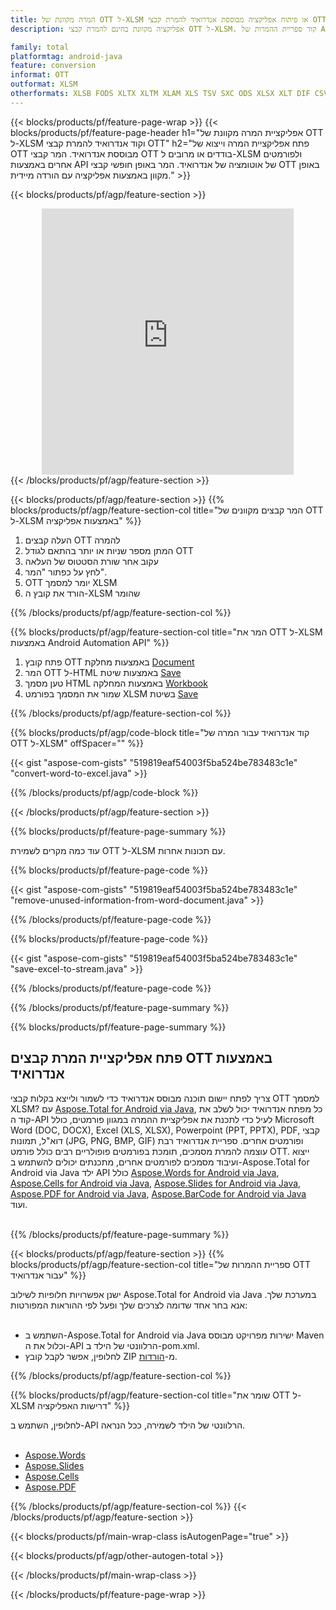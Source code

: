 ```yaml
---
title: המרה מקוונת של OTT ל-XLSM או פיתוח אפליקציה מבוססת אנדרואיד להמרת קבצי OTT
description: אפליקציה מקוונת בחינם להמרת קבצי OTT ל-XLSM. קוד ספריית ההמרות של Android עבור מסמכי OTT.  

family: total
platformtag: android-java
feature: conversion
informat: OTT
outformat: XLSM
otherformats: XLSB FODS XLTX XLTM XLAM XLS TSV SXC ODS XLSX XLT DIF CSV EXCEL
---
```

{{< blocks/products/pf/feature-page-wrap >}}
{{< blocks/products/pf/feature-page-header h1="אפליקציית המרה מקוונת של OTT ל-XLSM וקוד אנדרואיד להמרת קבצי OTT" h2="פתח אפליקציית המרה וייצוא של OTT מבוססת אנדרואיד.  המר קבצי OTT בודדים או מרובים ל-XLSM ולפורמטים אחרים באמצעות API של אוטומציה של אנדרואיד. המר באופן חופשי קבצי OTT באופן מקוון באמצעות אפליקציה עם הורדה מיידית." >}}


{{< blocks/products/pf/agp/feature-section >}}

<div class="container-fluid agp-content bg-white aboutfile box-1 vh100 section nopbtm">
<div class=container>
<div class=row>
<div class="demobox tc col-md-12 padding-0" align="center">

<iframe title="אפליקציית המרות מקוונת בחינם מ-OTT ל-XLSM" style="border: none; height: 426px;" scrolling="no" src="https://widgets.aspose.cloud/total-conversion/?to=xlsm&from=ott" id="child-iframe" width="80%"></iframe>

</div></div>
</div></div>
{{< /blocks/products/pf/agp/feature-section >}}


{{< blocks/products/pf/agp/feature-section >}}
{{% blocks/products/pf/agp/feature-section-col title="המר קבצים מקוונים של OTT ל-XLSM באמצעות אפליקציה" %}}

1. העלה קבצים OTT להמרה
1. המתן מספר שניות או יותר בהתאם לגודל OTT
1. עקוב אחר שורת הסטטוס של העלאה
1. לחץ על כפתור "המר".
1. OTT יומר למסמך XLSM
1. הורד את קובץ ה-XLSM שהומר

{{% /blocks/products/pf/agp/feature-section-col %}}

{{% blocks/products/pf/agp/feature-section-col title="המר את OTT ל-XLSM באמצעות Android Automation API" %}}


1. פתח קובץ OTT באמצעות מחלקת [Document](https://reference.aspose.com/words/java/com.aspose.words/Document)
2. המר OTT ל-HTML באמצעות שיטת [Save](https://reference.aspose.com/words/java/com.aspose.words/Document#save(java.lang.String,com.aspose.words.SaveOptions))
3. טען מסמך HTML באמצעות המחלקה [Workbook](https://reference.aspose.com/cells/java/com.aspose.cells/Workbook)
4. שמור את המסמך בפורמט XLSM בשיטת [Save](https://reference.aspose.com/cells/java/com.aspose.cells/workbook#save(java.lang.String,%20com.aspose.cells.SaveOptions))



{{% /blocks/products/pf/agp/feature-section-col %}}

{{% blocks/products/pf/agp/code-block title="קוד אנדרואיד עבור המרה של OTT ל-XLSM" offSpacer="" %}}

{{< gist "aspose-com-gists" "519819eaf54003f5ba524be783483c1e" "convert-word-to-excel.java" >}}

{{% /blocks/products/pf/agp/code-block %}}

{{< /blocks/products/pf/agp/feature-section >}}

{{% blocks/products/pf/feature-page-summary %}}

עוד כמה מקרים לשמירת OTT ל-XLSM עם תכונות אחרות.

{{% blocks/products/pf/feature-page-code %}}
{{< gist "aspose-com-gists" "519819eaf54003f5ba524be783483c1e" "remove-unused-information-from-word-document.java" >}}
{{% /blocks/products/pf/feature-page-code  %}}
{{% blocks/products/pf/feature-page-code %}}
{{< gist "aspose-com-gists" "519819eaf54003f5ba524be783483c1e" "save-excel-to-stream.java" >}}
{{% /blocks/products/pf/feature-page-code  %}}


{{% /blocks/products/pf/feature-page-summary %}}

{{% blocks/products/pf/feature-page-summary %}}

<h2>פתח אפליקציית המרת קבצים OTT באמצעות אנדרואיד</h2>

צריך לפתח יישום תוכנה מבוסס אנדרואיד כדי לשמור ולייצא בקלות קבצי OTT למסמך XLSM?  עם [Aspose.Total for Android via Java](https://products.aspose.com/total/he/android-java/), כל מפתח אנדרואיד יכול לשלב את קוד ה-API לעיל כדי לתכנת את אפליקציית ההמרה במגוון פורמטים, כולל Microsoft Word (DOC, DOCX), Excel (XLS, XLSX), Powerpoint (PPT, PPTX), PDF, קבצי דוא"ל, תמונות (JPG, PNG, BMP, GIF) ופורמטים אחרים.  ספריית אנדרואיד רבת עוצמה להמרת מסמכים, תומכת בפורמטים פופולריים רבים כולל פורמט OTT.  ייצוא ועיבוד מסמכים לפורמטים אחרים, מתכנתים יכולים להשתמש ב-Aspose.Total for Android via Java ילד API כולל [Aspose.Words for Android via Java](https://products.aspose.com/words/he/android-java/), [Aspose.Cells for Android via Java](https://products.aspose.com/cells/he/android-java/), [Aspose.Slides for Android via Java](https://products.aspose.com/slides/he/android-java/), [Aspose.PDF for Android via Java](https://products.aspose.com/pdf/he/android-java/), [Aspose.BarCode for Android via Java](https://products.aspose.com/barcode/he/android-java/) ועוד.<br /><br />

{{% /blocks/products/pf/feature-page-summary %}}

{{< blocks/products/pf/agp/feature-section >}}
{{% blocks/products/pf/agp/feature-section-col title="ספריית ההמרות של OTT עבור אנדרואיד" %}}

ישנן אפשרויות חלופיות לשילוב Aspose.Total for Android via Java במערכת שלך.  אנא בחר אחד שדומה לצרכים שלך ופעל לפי ההוראות המפורטות:<br /><br />

- השתמש ב-Aspose.Total for Android via Java ישירות מפרויקט מבוסס Maven וכלול את ה-API הרלוונטי של הילד ב-pom.xml.
- לחלופין, אפשר לקבל קובץ ZIP מ-[הורדות](https://releases.aspose.com/total/android-java).

{{% /blocks/products/pf/agp/feature-section-col %}}

{{% blocks/products/pf/agp/feature-section-col title="שומר את OTT ל-XLSM דרישות האפליקציה" %}}

לחלופין, השתמש ב-API הרלוונטי של הילד לשמירה, ככל הנראה. <br /><br />

- [Aspose.Words](https://products.aspose.com/words/android-java/)
- [Aspose.Slides](https://products.aspose.com/slides/android-java/)
- [Aspose.Cells](https://products.aspose.com/cells/android-java/)
- [Aspose.PDF](https://products.aspose.com/pdf/android-java/)

{{% /blocks/products/pf/agp/feature-section-col %}}
{{< /blocks/products/pf/agp/feature-section >}}

{{< blocks/products/pf/main-wrap-class isAutogenPage="true" >}}

{{< blocks/products/pf/agp/other-autogen-total >}}

{{< /blocks/products/pf/main-wrap-class >}}

{{< /blocks/products/pf/feature-page-wrap >}}
